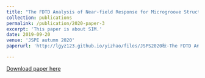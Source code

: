 ```yaml
---
title: "The FDTD Analysis of Near-field Response for Microgroove Structure with Standing Wave Illumination"
collection: publications
permalink: /publication/2020-paper-3
excerpt: 'This paper is about SIM.'
date: 2019-09-20
venue: 'JSPE autumn 2020'
paperurl: 'http://lgyz123.github.io/yizhao/files/JSPS2020秋-The FDTD Analysis of Near-field Response for Microgroove Structure with Standing Wave Illumination.pdf'

---
```


<a href='http://lgyz123.github.io/yizhao/files/JSPS2020秋-The FDTD Analysis of Near-field Response for Microgroove Structure with Standing Wave Illumination.pdf'>Download paper here</a>
